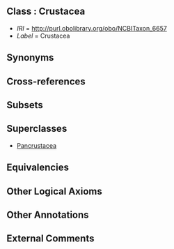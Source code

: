 
## Class : Crustacea

 * *IRI* = http://purl.obolibrary.org/obo/NCBITaxon_6657
 * *Label* = Crustacea

## Synonyms


## Cross-references


## Subsets


## Superclasses

 * [Pancrustacea](../../NCBITaxon/62/NCBITaxon_197562.md)

## Equivalencies


## Other Logical Axioms


## Other Annotations


## External Comments

